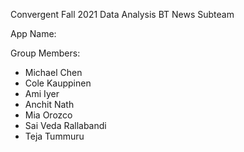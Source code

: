 Convergent Fall 2021 Data Analysis BT News Subteam

App Name: 

Group Members:
 - Michael Chen
 - Cole Kauppinen
 - Ami Iyer
 - Anchit Nath
 - Mia Orozco
 - Sai Veda Rallabandi
 - Teja Tummuru
